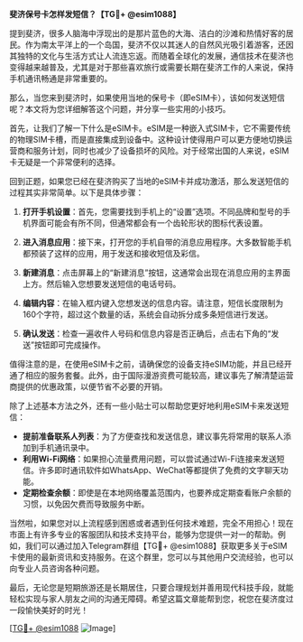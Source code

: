 **斐济保号卡怎样发短信？【TG💪+ @esim1088】**

提到斐济，很多人脑海中浮现出的是那片蓝色的大海、洁白的沙滩和热情好客的居民。作为南太平洋上的一个岛国，斐济不仅以其迷人的自然风光吸引着游客，还因其独特的文化与生活方式让人流连忘返。而随着全球化的发展，通信技术在斐济也变得越来越普及，尤其是对于那些喜欢旅行或需要长期在斐济工作的人来说，保持手机通讯畅通是非常重要的。

那么，当您来到斐济时，如果使用当地的保号卡（即eSIM卡），该如何发送短信呢？本文将为您详细解答这个问题，并分享一些实用的小技巧。

首先，让我们了解一下什么是eSIM卡。eSIM是一种嵌入式SIM卡，它不需要传统的物理SIM卡槽，而是直接集成到设备中。这种设计使得用户可以更方便地切换运营商和服务计划，同时也减少了设备损坏的风险。对于经常出国的人来说，eSIM卡无疑是一个非常便利的选择。

回到正题，如果您已经在斐济购买了当地的eSIM卡并成功激活，那么发送短信的过程其实非常简单。以下是具体步骤：

1. **打开手机设置**：首先，您需要找到手机上的“设置”选项。不同品牌和型号的手机界面可能会有所不同，但通常都会有一个齿轮形状的图标代表设置。

2. **进入消息应用**：接下来，打开您的手机自带的消息应用程序。大多数智能手机都预装了这样的应用，用于发送和接收短信及彩信。

3. **新建消息**：点击屏幕上的“新建消息”按钮，这通常会出现在消息应用的主界面上方。然后输入您想要发送短信的电话号码。

4. **编辑内容**：在输入框内键入您想发送的信息内容。请注意，短信长度限制为160个字符，超过这个数量的话，系统会自动拆分成多条短信进行发送。

5. **确认发送**：检查一遍收件人号码和信息内容是否正确后，点击右下角的“发送”按钮即可完成操作。

值得注意的是，在使用eSIM卡之前，请确保您的设备支持eSIM功能，并且已经开通了相应的服务套餐。此外，由于国际漫游资费可能较高，建议事先了解清楚运营商提供的优惠政策，以便节省不必要的开销。

除了上述基本方法之外，还有一些小贴士可以帮助您更好地利用eSIM卡来发送短信：

- **提前准备联系人列表**：为了方便查找和发送信息，建议事先将常用的联系人添加到手机通讯录中。
- **利用Wi-Fi网络**：如果担心流量费用问题，可以尝试通过Wi-Fi连接来发送短信。许多即时通讯软件如WhatsApp、WeChat等都提供了免费的文字聊天功能。
- **定期检查余额**：即使是在本地网络覆盖范围内，也要养成定期查看账户余额的习惯，以免因欠费而导致服务中断。

当然啦，如果您对以上流程感到困惑或者遇到任何技术难题，完全不用担心！现在市面上有许多专业的客服团队和技术支持平台，能够为您提供一对一的帮助。例如，我们可以通过加入Telegram群组【TG💪+ @esim1088】获取更多关于eSIM卡使用的最新资讯和支持服务。在这个群里，您可以与其他用户交流经验，也可以向专业人员咨询各种问题。

最后，无论您是短期旅游还是长期居住，只要合理规划并善用现代科技手段，就能轻松实现与家人朋友之间的沟通无障碍。希望这篇文章能帮到您，祝您在斐济度过一段愉快美好的时光！

[[TG💪+ @esim1088](https://t.me/s/esim1088) ![Image](https://i.postimg.cc/4NQfJmqS/Snipaste-2025-05-13-00-14-12.png)]